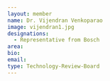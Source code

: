 ```yaml
---
layout: member
name: Dr. Vijendran Venkoparao
image: vijendran1.jpg
designations: 
  - Representative from Bosch
area:
bio:
email:
type: Technology-Review-Board
---
```

